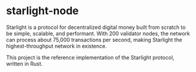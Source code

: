 # starlight-node
Starlight is a protocol for decentralized digital money built from scratch to be simple, scalable, and performant. With 200 validator nodes, the network can process about 75,000 transactions per second, making Starlight the highest-throughput network in existence.

This project is the reference implementation of the Starlight protocol, written in Rust.